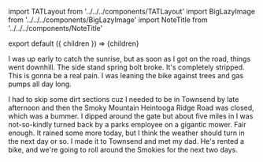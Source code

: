 import TATLayout from '../../../components/TATLayout'
import BigLazyImage from '../../../components/BigLazyImage'
import NoteTitle from '../../../components/NoteTitle'

export default ({ children }) => <TATLayout prev="2018-08-21" next="2018-08-23" >{children}</TATLayout>

<NoteTitle
  title="August 22, 2018 &mdash; North Carolina &#8594; Tennessee"
  subtitle="230 miles"
/>

I was up early to catch the sunrise, but as soon as I got on the road, things went downhill. The side stand spring bolt broke. It's completely stripped. This is gonna be a real pain. I was leaning the bike against trees and gas pumps all day long.

<BigLazyImage src="https://s3.amazonaws.com/tat.honkytonk.in/05/IMG_2593.jpg" />
<BigLazyImage src="https://s3.amazonaws.com/tat.honkytonk.in/05/IMG_2596.jpg" />
<BigLazyImage src="https://s3.amazonaws.com/tat.honkytonk.in/05/IMG_2600.jpg" />
<BigLazyImage src="https://s3.amazonaws.com/tat.honkytonk.in/05/IMG_2608.jpg" />

I had to skip some dirt sections cuz I needed to be in Townsend by late afternoon and then the Smoky Mountain Heintooga Ridge Road was closed, which was a bummer. I dipped around the gate but about five miles in I was not-so-kindly turned back by a parks employee on a gigantic mower. Fair enough. It rained some more today, but I think the weather should turn in the next day or so. I made it to Townsend and met my dad. He's rented a bike, and we're going to roll around the Smokies for the next two days.

<BigLazyImage src="https://s3.amazonaws.com/tat.honkytonk.in/05/IMG_2613.jpg" />
